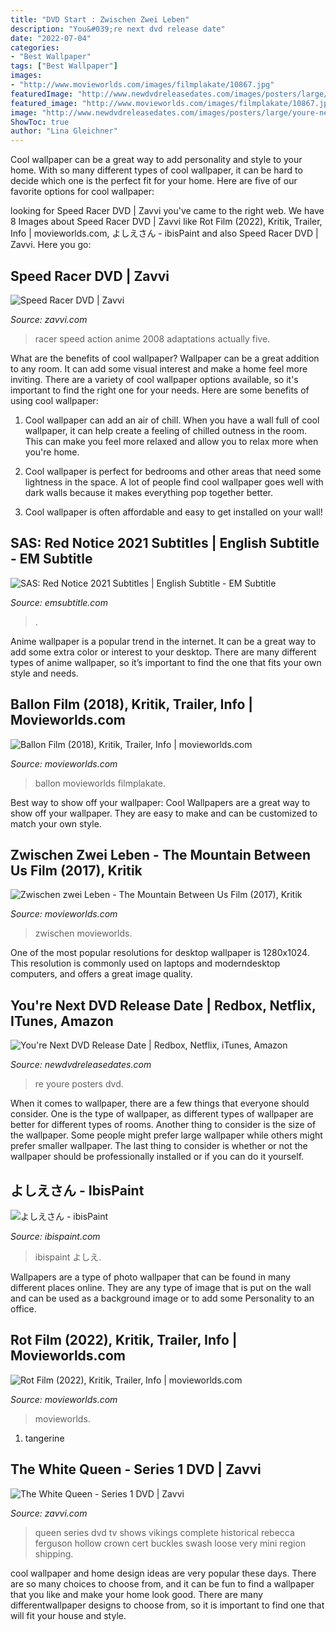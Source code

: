 ```yaml
---
title: "DVD Start : Zwischen Zwei Leben"
description: "You&#039;re next dvd release date"
date: "2022-07-04"
categories:
- "Best Wallpaper"
tags: ["Best Wallpaper"]
images:
- "http://www.movieworlds.com/images/filmplakate/10867.jpg"
featuredImage: "http://www.newdvdreleasedates.com/images/posters/large/youre-next-2011-04.jpg"
featured_image: "http://www.movieworlds.com/images/filmplakate/10867.jpg"
image: "http://www.newdvdreleasedates.com/images/posters/large/youre-next-2011-04.jpg"
ShowToc: true
author: "Lina Gleichner"
---
```



Cool wallpaper can be a great way to add personality and style to your home. With so many different types of cool wallpaper, it can be hard to decide which one is the perfect fit for your home. Here are five of our favorite options for cool wallpaper: 

	

		
looking for Speed Racer DVD | Zavvi you've came to the right web. We have 8 Images about Speed Racer DVD | Zavvi like Rot Film (2022), Kritik, Trailer, Info | movieworlds.com, よしえさん - ibisPaint and also Speed Racer DVD | Zavvi. Here you go:
		
    
## Speed Racer DVD | Zavvi

<img loading=lazy src="https://s3.thcdn.com/productimg/960/960/9988809-1354325892077973.JPEG" onerror="this.onerror=null;this.src='https://tse4.mm.bing.net/th?id=OIP.DBAYCVIvU64wQawlJ2TXvwHaKm&amp;pid=15.1';" alt="Speed Racer DVD | Zavvi">

_Source: zavvi.com_

>racer speed action anime 2008 adaptations actually five. 

	

What are the benefits of cool wallpaper?
Wallpaper can be a great addition to any room. It can add some visual interest and make a home feel more inviting. There are a variety of cool wallpaper options available, so it's important to find the right one for your needs. Here are some benefits of using cool wallpaper: 
1. Cool wallpaper can add an air of chill. When you have a wall full of cool wallpaper, it can help create a feeling of chilled outness in the room. This can make you feel more relaxed and allow you to relax more when you're home. 

2. Cool wallpaper is perfect for bedrooms and other areas that need some lightness in the space. A lot of people find cool wallpaper goes well with dark walls because it makes everything pop together better. 

3. Cool wallpaper is often affordable and easy to get installed on your wall!

    
## SAS: Red Notice 2021 Subtitles | English Subtitle - EM Subtitle

<img loading=lazy src="https://emsubtitle.com/wp-content/uploads/2021/03/MV5BYzVjMWU4OGUtNGEyZS00MjJiLWIzNTMtNDk1NDdmMDUwYTAyXkEyXkFqcGdeQXVyODk4OTc3MTY@._V1_-scaled.jpg" onerror="this.onerror=null;this.src='https://tse3.mm.bing.net/th?id=OIP._-JiUj0J6NijkrATFjBGwAHaK-&amp;pid=15.1';" alt="SAS: Red Notice 2021 Subtitles | English Subtitle - EM Subtitle">

_Source: emsubtitle.com_

>. 

	

Anime wallpaper is a popular trend in the internet. It can be a great way to add some extra color or interest to your desktop. There are many different types of anime wallpaper, so it’s important to find the one that fits your own style and needs.

    
## Ballon Film (2018), Kritik, Trailer, Info | Movieworlds.com

<img loading=lazy src="http://www.movieworlds.com/images/filmplakate/10867.jpg" onerror="this.onerror=null;this.src='https://tse4.mm.bing.net/th?id=OIP.k8bXFcyBTRBa_AULZo7T3QHaKe&amp;pid=15.1';" alt="Ballon Film (2018), Kritik, Trailer, Info | movieworlds.com">

_Source: movieworlds.com_

>ballon movieworlds filmplakate. 

	

Best way to show off your wallpaper:
Cool Wallpapers are a great way to show off your wallpaper. They are easy to make and can be customized to match your own style.

    
## Zwischen Zwei Leben - The Mountain Between Us Film (2017), Kritik

<img loading=lazy src="http://www.movieworlds.com/images/filmplakate/10318.jpg" onerror="this.onerror=null;this.src='https://tse1.mm.bing.net/th?id=OIP.alrxRQahfdfsBawngvHmVwHaKe&amp;pid=15.1';" alt="Zwischen zwei Leben - The Mountain Between Us Film (2017), Kritik">

_Source: movieworlds.com_

>zwischen movieworlds. 

	

One of the most popular resolutions for desktop wallpaper is 1280x1024. This resolution is commonly used on laptops and moderndesktop computers, and offers a great image quality.

    
## You&#039;re Next DVD Release Date | Redbox, Netflix, ITunes, Amazon

<img loading=lazy src="http://www.newdvdreleasedates.com/images/posters/large/youre-next-2011-04.jpg" onerror="this.onerror=null;this.src='https://tse1.mm.bing.net/th?id=OIP.eSti5Oo526T7J7IrGh0dBQHaLa&amp;pid=15.1';" alt="You&#039;re Next DVD Release Date | Redbox, Netflix, iTunes, Amazon">

_Source: newdvdreleasedates.com_

>re youre posters dvd. 

	

When it comes to wallpaper, there are a few things that everyone should consider. One is the type of wallpaper, as different types of wallpaper are better for different types of rooms. Another thing to consider is the size of the wallpaper. Some people might prefer large wallpaper while others might prefer smaller wallpaper. The last thing to consider is whether or not the wallpaper should be professionally installed or if you can do it yourself.

    
## よしえさん - IbisPaint

<img loading=lazy src="https://cdn.ibispaint.com/movie/865/204/865204753/image865204753.png" onerror="this.onerror=null;this.src='https://tse3.mm.bing.net/th?id=OIP.-NlZawOkJtdUTc_c57jeuAHaNJ&amp;pid=15.1';" alt="よしえさん - ibisPaint">

_Source: ibispaint.com_

>ibispaint よしえ. 

	



Wallpapers are a type of photo wallpaper that can be found in many different places online. They are any type of image that is put on the wall and can be used as a background image or to add some Personality to an office.

    
## Rot Film (2022), Kritik, Trailer, Info | Movieworlds.com

<img loading=lazy src="http://www.movieworlds.com/images/filmplakate/12063.jpg" onerror="this.onerror=null;this.src='https://tse3.mm.bing.net/th?id=OIP.kavetaJxaDMKVMHe5fuvbgHaKl&amp;pid=15.1';" alt="Rot Film (2022), Kritik, Trailer, Info | movieworlds.com">

_Source: movieworlds.com_

>movieworlds. 

	

1. tangerine 

    
## The White Queen - Series 1 DVD | Zavvi

<img loading=lazy src="https://s1.thcdn.com/productimg/0/960/960/03/10809003-1374753572-687823.jpg" onerror="this.onerror=null;this.src='https://tse3.mm.bing.net/th?id=OIP.rMg6LuN7SWD_u9vfHukCVgHaKb&amp;pid=15.1';" alt="The White Queen - Series 1 DVD | Zavvi">

_Source: zavvi.com_

>queen series dvd tv shows vikings complete historical rebecca ferguson hollow crown cert buckles swash loose very mini region shipping. 

	

cool wallpaper and home design ideas are very popular these days. There are so many choices to choose from, and it can be fun to find a wallpaper that you like and make your home look good. There are many differentwallpaper designs to choose from, so it is important to find one that will fit your house and style.

